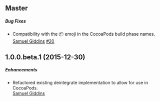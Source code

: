 ## Master

##### Bug Fixes

* Compatibility with the 📦 emoji in the CocoaPods build phase names.  
  [Samuel Giddins](https://github.com/segiddins)
  [#20](https://github.com/CocoaPods/cocoapods-deintegrate/issues/20)

## 1.0.0.beta.1 (2015-12-30)

##### Enhancements

* Refactored existing deintegrate implementation to allow for use in
  CocoaPods.  
  [Samuel Giddins](https://github.com/segiddins)
